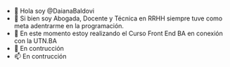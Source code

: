 - 👋 Hola soy @DaianaBaldovi
- 👀 Si bien soy Abogada, Docente y Técnica en RRHH siempre tuve como meta adentrarme en la programación.
- 🌱 En este momento estoy realizando el Curso Front End BA en conexión con la UTN.BA
- 💞️ En contrucción
- 📫 En contrucción

<!---
DaianaBaldovi/DaianaBaldovi is a ✨ special ✨ repository because its `README.md` (this file) appears on your GitHub profile.
You can click the Preview link to take a look at your changes.
--->
